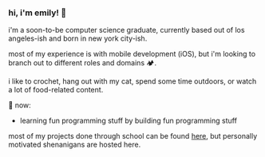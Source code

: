 ### hi, i'm emily! 👋

<!--
**em1lyw4ng/em1lyw4ng** is a ✨ _special_ ✨ repository because its `README.md` (this file) appears on your GitHub profile.

Here are some ideas to get you started:

- 🔭 I’m currently working on ...
- 🌱 I’m currently learning ...
- 👯 I’m looking to collaborate on ...
- 🤔 I’m looking for help with ...
- 💬 Ask me about ...
- 📫 How to reach me: ...
- 😄 Pronouns: ...
- ⚡ Fun fact: ...
-->
i'm a soon-to-be computer science graduate, currently based out of los angeles-ish and born in new york city-ish. 

most of my experience is with mobile development (iOS), but i'm looking to branch out to different roles and domains 🏕. 

i like to crochet, hang out with my cat, spend some time outdoors, or watch a lot of food-related content. 

🌱 now:
* learning fun programming stuff by building fun programming stuff

most of my projects done through school can be found [here](https://github.com/ecwa2020), but personally motivated shenanigans are hosted here.

